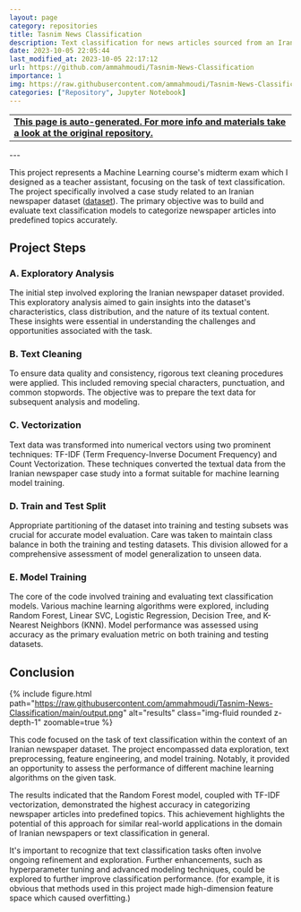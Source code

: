 ```yaml
---
layout: page
category: repositories
title: Tasnim News Classification
description: Text classification for news articles sourced from an Iranian newspaper including data exploration, text preprocessing, vectorization, train-test data splitting, and machine learning model training.
date: 2023-10-05 22:05:44 
last_modified_at: 2023-10-05 22:17:12 
url: https://github.com/ammahmoudi/Tasnim-News-Classification
importance: 1
img: https://raw.githubusercontent.com/ammahmoudi/Tasnim-News-Classification/main/output.png
categories: ["Repository", Jupyter Notebook]
---
```

<div id="open-in-github" > <table class="table-cv list-group-table"> <tbody> <tr>    <td class="list-group-name"><b>   <a href="https://github.com/ammahmoudi/Tasnim-News-Classification" rel="external nofollow noopener" target="_blank"><i class="fa-brands fa-github"></i> This page is auto-generated. For more info and materials take a look at the original repository.</a> </b></td></tr> </tbody> </table></div>
---

This project represents a Machine Learning course's midterm exam which I designed as a teacher assistant, focusing on the task of text classification. The project specifically involved a case study related to an Iranian newspaper dataset ([dataset](https://www.kaggle.com/datasets/amirpourmand/tasnimdataset)). The primary objective was to build and evaluate text classification models to categorize newspaper articles into predefined topics accurately.

## Project Steps

### A. Exploratory Analysis

The initial step involved exploring the Iranian newspaper dataset provided. This exploratory analysis aimed to gain insights into the dataset's characteristics, class distribution, and the nature of its textual content. These insights were essential in understanding the challenges and opportunities associated with the task.

### B. Text Cleaning

To ensure data quality and consistency, rigorous text cleaning procedures were applied. This included removing special characters, punctuation, and common stopwords. The objective was to prepare the text data for subsequent analysis and modeling.

### C. Vectorization

Text data was transformed into numerical vectors using two prominent techniques: TF-IDF (Term Frequency-Inverse Document Frequency) and Count Vectorization. These techniques converted the textual data from the Iranian newspaper case study into a format suitable for machine learning model training.

### D. Train and Test Split

Appropriate partitioning of the dataset into training and testing subsets was crucial for accurate model evaluation. Care was taken to maintain class balance in both the training and testing datasets. This division allowed for a comprehensive assessment of model generalization to unseen data.

### E. Model Training

The core of the code involved training and evaluating text classification models. Various machine learning algorithms were explored, including Random Forest, Linear SVC, Logistic Regression, Decision Tree, and K-Nearest Neighbors (KNN). Model performance was assessed using accuracy as the primary evaluation metric on both training and testing datasets.

## Conclusion

{% include figure.html path="https://raw.githubusercontent.com/ammahmoudi/Tasnim-News-Classification/main/output.png" alt="results" class="img-fluid rounded z-depth-1" zoomable=true %}

This code focused on the task of text classification within the context of an Iranian newspaper dataset. The project encompassed data exploration, text preprocessing, feature engineering, and model training. Notably, it provided an opportunity to assess the performance of different machine learning algorithms on the given task.

The results indicated that the Random Forest model, coupled with TF-IDF vectorization, demonstrated the highest accuracy in categorizing newspaper articles into predefined topics. This achievement highlights the potential of this approach for similar real-world applications in the domain of Iranian newspapers or text classification in general.

It's important to recognize that text classification tasks often involve ongoing refinement and exploration. Further enhancements, such as hyperparameter tuning and advanced modeling techniques, could be explored to further improve classification performance. (for example, it is obvious that methods used in this project made high-dimension feature space which caused overfitting.)
